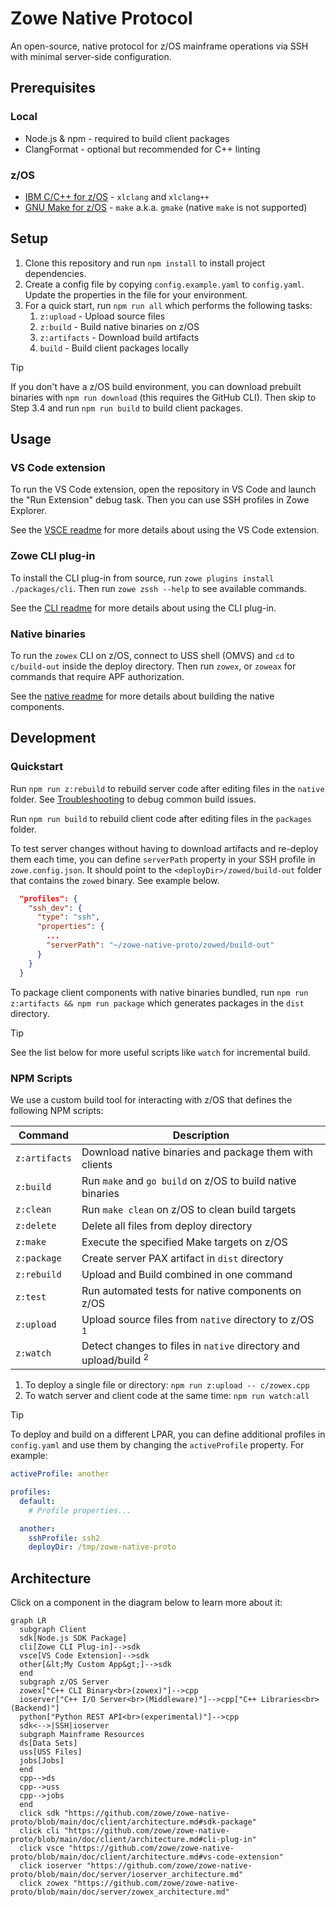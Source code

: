 # Zowe Native Protocol

An open-source, native protocol for z/OS mainframe operations via SSH with minimal server-side configuration.

## Prerequisites

### Local

- Node.js & npm - required to build client packages
- ClangFormat - optional but recommended for C++ linting

### z/OS

- [IBM C/C++ for z/OS](https://www.ibm.com/products/xl-cpp-compiler-zos) - `xlclang` and `xlclang++`
- [GNU Make for z/OS](https://github.com/zopencommunity/makeport) - `make` a.k.a. `gmake` (native `make` is not supported)

## Setup

1. Clone this repository and run `npm install` to install project dependencies.
2. Create a config file by copying `config.example.yaml` to `config.yaml`. Update the properties in the file for your environment.
3. For a quick start, run `npm run all` which performs the following tasks:
   1. `z:upload` - Upload source files<br/>
   2. `z:build` - Build native binaries on z/OS<br/>
   3. `z:artifacts` - Download build artifacts<br/>
   4. `build` - Build client packages locally

> [!TIP]
> If you don't have a z/OS build environment, you can download prebuilt binaries with `npm run download` (this requires the GitHub CLI). Then skip to Step 3.4 and run `npm run build` to build client packages.

## Usage

### VS Code extension

To run the VS Code extension, open the repository in VS Code and launch the "Run Extension" debug task. Then you can use SSH profiles in Zowe Explorer.

See the [VSCE readme](./packages/vsce/README.md) for more details about using the VS Code extension.

### Zowe CLI plug-in

To install the CLI plug-in from source, run `zowe plugins install ./packages/cli`. Then run `zowe zssh --help` to see available commands.

See the [CLI readme](./packages/cli/README.md) for more details about using the CLI plug-in.

### Native binaries

To run the `zowex` CLI on z/OS, connect to USS shell (OMVS) and `cd` to `c/build-out` inside the deploy directory. Then run `zowex`, or `zoweax` for commands that require APF authorization.

See the [native readme](./native/README.md) for more details about building the native components.

## Development

### Quickstart

Run `npm run z:rebuild` to rebuild server code after editing files in the `native` folder. See [Troubleshooting](./doc/troubleshooting.md) to debug common build issues.

Run `npm run build` to rebuild client code after editing files in the `packages` folder.

To test server changes without having to download artifacts and re-deploy them each time, you can define `serverPath` property in your SSH profile in `zowe.config.json`. It should point to the `<deployDir>/zowed/build-out` folder that contains the `zowed` binary. See example below.

```json
  "profiles": {
    "ssh_dev": {
      "type": "ssh",
      "properties": {
        ...
        "serverPath": "~/zowe-native-proto/zowed/build-out"
      }
    }
  }
```

To package client components with native binaries bundled, run `npm run z:artifacts && npm run package` which generates packages in the `dist` directory.

> [!TIP]
> See the list below for more useful scripts like `watch` for incremental build.

### NPM Scripts

We use a custom build tool for interacting with z/OS that defines the following NPM scripts:

| Command       | Description                                                                 |
| ------------- | --------------------------------------------------------------------------- |
| `z:artifacts` | Download native binaries and package them with clients                      |
| `z:build`     | Run `make` and `go build` on z/OS to build native binaries                  |
| `z:clean`     | Run `make clean` on z/OS to clean build targets                             |
| `z:delete`    | Delete all files from deploy directory                                      |
| `z:make`      | Execute the specified Make targets on z/OS                                  |
| `z:package`   | Create server PAX artifact in `dist` directory                              |
| `z:rebuild`   | Upload and Build combined in one command                                    |
| `z:test`      | Run automated tests for native components on z/OS                           |
| `z:upload`    | Upload source files from `native` directory to z/OS <sup>1</sup>            |
| `z:watch`     | Detect changes to files in `native` directory and upload/build <sup>2</sup> |

1. To deploy a single file or directory: `npm run z:upload -- c/zowex.cpp`
2. To watch server and client code at the same time: `npm run watch:all`

> [!TIP]
> To deploy and build on a different LPAR, you can define additional profiles in `config.yaml` and use them by changing the `activeProfile` property. For example:
>
> ```yaml
> activeProfile: another
>
> profiles:
>   default:
>     # Profile properties...
>
>   another:
>     sshProfile: ssh2
>     deployDir: /tmp/zowe-native-proto
> ```

## Architecture

Click on a component in the diagram below to learn more about it:

```mermaid
graph LR
  subgraph Client
  sdk[Node.js SDK Package]
  cli[Zowe CLI Plug-in]-->sdk
  vsce[VS Code Extension]-->sdk
  other[&lt;My Custom App&gt;]-->sdk
  end
  subgraph z/OS Server
  zowex["C++ CLI Binary<br>(zowex)"]-->cpp
  ioserver["C++ I/O Server<br>(Middleware)"]-->cpp["C++ Libraries<br>(Backend)"]
  python["Python REST API<br>(experimental)"]-->cpp
  sdk<-->|SSH|ioserver
  subgraph Mainframe Resources
  ds[Data Sets]
  uss[USS Files]
  jobs[Jobs]
  end
  cpp-->ds
  cpp-->uss
  cpp-->jobs
  end
  click sdk "https://github.com/zowe/zowe-native-proto/blob/main/doc/client/architecture.md#sdk-package"
  click cli "https://github.com/zowe/zowe-native-proto/blob/main/doc/client/architecture.md#cli-plug-in"
  click vsce "https://github.com/zowe/zowe-native-proto/blob/main/doc/client/architecture.md#vs-code-extension"
  click ioserver "https://github.com/zowe/zowe-native-proto/blob/main/doc/server/ioserver_architecture.md"
  click zowex "https://github.com/zowe/zowe-native-proto/blob/main/doc/server/zowex_architecture.md"
```
